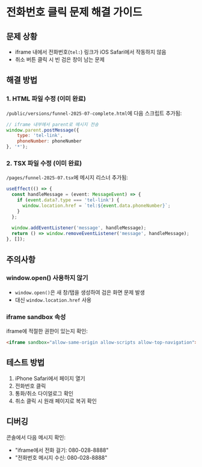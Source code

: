 # 전화번호 클릭 문제 해결 가이드

## 문제 상황
- iframe 내에서 전화번호(`tel:`) 링크가 iOS Safari에서 작동하지 않음
- 취소 버튼 클릭 시 빈 검은 창이 남는 문제

## 해결 방법

### 1. HTML 파일 수정 (이미 완료)
`/public/versions/funnel-2025-07-complete.html`에 다음 스크립트 추가됨:

```javascript
// iframe 내부에서 parent로 메시지 전송
window.parent.postMessage({
    type: 'tel-link',
    phoneNumber: phoneNumber
}, '*');
```

### 2. TSX 파일 수정 (이미 완료)
`/pages/funnel-2025-07.tsx`에 메시지 리스너 추가됨:

```typescript
useEffect(() => {
  const handleMessage = (event: MessageEvent) => {
    if (event.data?.type === 'tel-link') {
      window.location.href = `tel:${event.data.phoneNumber}`;
    }
  };
  
  window.addEventListener('message', handleMessage);
  return () => window.removeEventListener('message', handleMessage);
}, []);
```

## 주의사항

### window.open() 사용하지 않기
- `window.open()`은 새 창/탭을 생성하여 검은 화면 문제 발생
- 대신 `window.location.href` 사용

### iframe sandbox 속성
iframe에 적절한 권한이 있는지 확인:
```html
<iframe sandbox="allow-same-origin allow-scripts allow-top-navigation">
```

## 테스트 방법

1. iPhone Safari에서 페이지 열기
2. 전화번호 클릭
3. 통화/취소 다이얼로그 확인
4. 취소 클릭 시 원래 페이지로 복귀 확인

## 디버깅

콘솔에서 다음 메시지 확인:
- "iframe에서 전화 걸기: 080-028-8888"
- "전화번호 메시지 수신: 080-028-8888"
